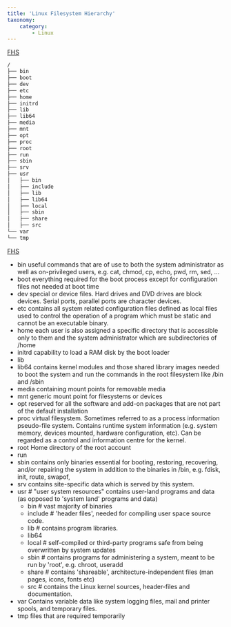 ```yaml
---
title: 'Linux Filesystem Hierarchy'
taxonomy:
    category:
        - Linux
---
```


[FHS](https://www.tldp.org/LDP/Linux-Filesystem-Hierarchy/html/)
```bash
/
├── bin
├── boot
├── dev
├── etc
├── home
├── initrd
├── lib
├── lib64
├── media
├── mnt
├── opt
├── proc
├── root
├── run
├── sbin
├── srv 
├── usr 
│   ├── bin 
│   ├── include 
│   ├── lib 
│   ├── lib64
│   ├── local 
│   ├── sbin 
│   ├── share 
│   ├── src 
└── var 
└── tmp 
```

[FHS](https://www.tldp.org/LDP/Linux-Filesystem-Hierarchy/html/)
- bin
	useful commands that are of use to both the system administrator as well as on-privileged users, e.g. cat, chmod, cp, echo, pwd, rm, sed, ...
- boot
	everything required for the boot process except for configuration files not needed at boot time
- dev
special or device files. Hard drives and DVD drives are block devices. Serial ports, parallel ports are character devices.
- etc
contains all system related configuration files defined as local files used to control the operation of a program which must be static and cannot be an executable binary.
- home
each user is also assigned a specific directory that is accessible only to them and the system administrator which are subdirectories of /home
- initrd
capability to load a RAM disk by the boot loader
- lib
- lib64
contains kernel modules and those shared library images needed to boot the system and run the commands in the root filesystem like /bin and /sbin
- media
containing mount points for removable media
- mnt
generic mount point for filesystems or devices
- opt
reserved for all the software and add-on packages that are not part of the default installation
- proc
virtual filesystem. Sometimes referred to as a process information pseudo-file system. Contains runtime system information (e.g. system memory, devices mounted, hardware configuration, etc). Can be regarded as a control and information centre for the kernel. 
- root
Home directory of the root account
- run
- sbin
contains only binaries essential for booting, restoring, recovering, and/or repairing the system in addition to the binaries in /bin, e.g. fdisk, init, route, swapof, 
- srv
contains site-specific data which is served by this system.
- usr # "user system resources"
contains user-land programs and data (as opposed to 'system land' programs and data)
    - bin # vast majority of binaries
    - include # 'header files', needed for compiling user space source code.
    - lib # contains program libraries.
    - lib64
    - local # self-compiled or third-party programs safe from being overwritten by system updates
    - sbin # contains programs for administering a system, meant to be run by 'root', e.g. chroot, useradd
    - share # contains 'shareable', architecture-independent files (man pages, icons, fonts etc)
    - src # contains the Linux kernel sources, header-files and documentation.
- var
Contains variable data like system logging files, mail and printer spools, and temporary files.
- tmp 
files that are required temporarily